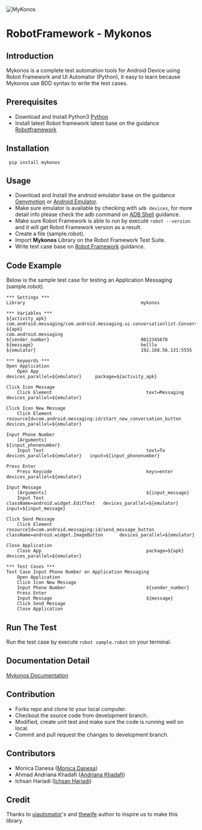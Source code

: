 ![MyKonos](https://user-images.githubusercontent.com/23183123/61592548-c8c66980-abfe-11e9-9763-e180fb12ab40.png)

RobotFramework - Mykonos
==================================================

Introduction
------------
Mykonos is a complete test automation tools for Android Device using Robot Framework and UI Automator (Python), it easy to learn because Mykonos use BDD syntax to write the test cases.


Prerequisites
-------------
* Download and Install Python3 [Python](https://www.python.org/downloads/)
* Install latest Robot framework latest  base on the guidance [Robotframework](https://github.com/robotframework/robotframework/blob/master/INSTALL.rst)

Installation
------------

     pip install mykonos

Usage
-----
 * Download and Install the android emulator base on the guidance [Genymotion](https://www.genymotion.com/) or [Android Emulator](https://github.com/codepath/android_guides/wiki/Installing-Android-SDK-Tools).
 * Make sure emulator is available by checking with `adb devices`, for more detail info please check the adb command on [ADB Shell](http://adbshell.com/commands/adb-devices) guidance.
 * Make sure Robot Framework is able to run by execute `robot --version` and it will get Robot Framework version as a result.
 * Create a file (sample.robot).
 * Import __Mykonos__ Library on the Robot Framework Test Suite.
 * Write test case base on [Robot Framework](http://robotframework.org/robotframework/latest/RobotFrameworkUserGuide.html#libdoc) guidance.

Code Example
-----
Below is the sample test case for testing an Application Messaging (sample.robot).


    *** Settings ***
    Library                                           mykonos

    *** Variables ***
    ${activity_apk}                                   com.android.messaging/com.android.messaging.ui.conversationlist.ConversationListActivity
    ${apk}                                            com.android.messaging
    ${sender_number}                                  0812345678
    ${message}                                        helllo
    ${emulator}                                       192.168.56.131:5555

    *** keywords ***
    Open Application
        Open App                                        devices_parallel=${emulator}     package=${activity_apk}

    Click Icon Message
        Click Element                                   text=Messaging    devices_parallel=${emulator}

    Click Icon New Message
        Click Element                                   resourceId=com.android.messaging:id/start_new_conversation_button   devices_parallel=${emulator}

    Input Phone Number
        [Arguments]                                     ${input_phonenumber}
        Input Text                                      text=To    devices_parallel=${emulator}   input=${input_phonenumber}

    Press Enter
        Press Keycode                                   keys=enter     devices_parallel=${emulator}

    Input Message
        [Arguments]                                     ${input_message}
        Input Text                                      className=android.widget.EditText   devices_parallel=${emulator}   input=${input_message}

    Click Send Message
        Click Element                                   resourceId=com.android.messaging:id/send_message_button    className=android.widget.ImageButton      devices_parallel=${emulator}

    Close Application
        Close App                                       package=${apk}      devices_parallel=${emulator}

    *** Test Cases ***
    Test Case Input Phone Number on Application Messaging
        Open Application
        Click Icon New Message
        Input Phone Number                              ${sender_number}
        Press Enter
        Input Message                                   ${message}
        Click Send Message
        Close Application


Run The Test
------------
Run the test case by execute `robot sample.robot` on your terminal.

Documentation Detail
--------------------
[Mykonos Documentation](https://mykonos.readthedocs.io/)

Contribution
-------------
* Forks repo and clone to your local computer.
* Checkout the source code from development branch.
* Modified, create unit test and make sure the code is running well on local.
* Commit and pull request the changes to development branch.

Contributors
-------------
 * Monica Danesa ([Monica Danesa](https://github.com/monicadanesa)) <br />
 * Ahmad Andriana Khadafi ([Andriana Khadafi](https://github.com/d4f1))
 * Ichsan Hariadi ([Ichsan Hariadi](https://github.com/pythonjokeun))

Credit
-------------
Thanks to [uiautomator](https://github.com/xiaocong/uiautomator)'s and [thewife](https://github.com/pythonjokeun/thewife) author to inspire us to make this library.
